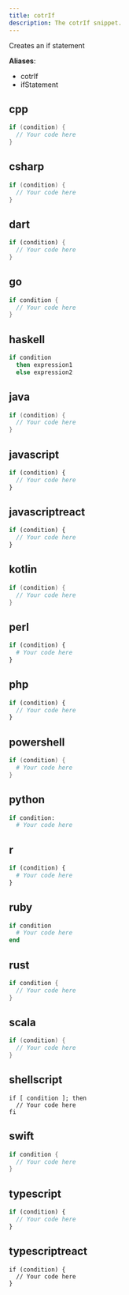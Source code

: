 ```yaml
---
title: cotrIf
description: The cotrIf snippet.
---
```


Creates an if statement

**Aliases**:
- cotrIf
- ifStatement

## cpp
```cpp
if (condition) {
  // Your code here
}
```

## csharp
```csharp
if (condition) {
  // Your code here
}
```

## dart
```dart
if (condition) {
  // Your code here
}
```

## go
```go
if condition {
  // Your code here
}
```

## haskell
```haskell
if condition
  then expression1
  else expression2
```

## java
```java
if (condition) {
  // Your code here
}
```

## javascript
```javascript
if (condition) {
  // Your code here
}
```

## javascriptreact
```javascriptreact
if (condition) {
  // Your code here
}
```

## kotlin
```kotlin
if (condition) {
  // Your code here
}
```

## perl
```perl
if (condition) {
  # Your code here
}
```

## php
```php
if (condition) {
  // Your code here
}
```

## powershell
```powershell
if (condition) {
  # Your code here
}
```

## python
```python
if condition:
  # Your code here
```

## r
```r
if (condition) {
  # Your code here
}
```

## ruby
```ruby
if condition
  # Your code here
end
```

## rust
```rust
if condition {
  // Your code here
}
```

## scala
```scala
if (condition) {
  // Your code here
}
```

## shellscript
```shellscript
if [ condition ]; then
  // Your code here
fi
```

## swift
```swift
if condition {
  // Your code here
}
```

## typescript
```typescript
if (condition) {
  // Your code here
}
```

## typescriptreact
```typescriptreact
if (condition) {
  // Your code here
}
```

